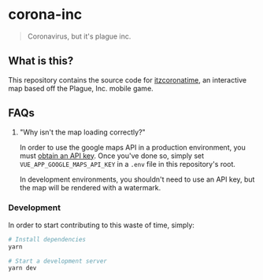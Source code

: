 # corona-inc

> Coronavirus, but it&#39;s plague inc.

## What is this?

This repository contains the source code for [itzcoronatime](https://itzcoronatime.com), an interactive map based off the
Plague, Inc. mobile game.

## FAQs

1. "Why isn't the map loading correctly?"

   In order to use the google maps API in a production environment, you must [obtain an API key](https://developers.google.com/maps/documentation/javascript/get-api-key). Once you've done so, simply set `VUE_APP_GOOGLE_MAPS_API_KEY` in a `.env` file in this repository's root.

   In development environments, you shouldn't need to use an API key, but the map will be rendered with a watermark.

### Development

In order to start contributing to this waste of time, simply:

```zsh
# Install dependencies
yarn

# Start a development server
yarn dev
```
